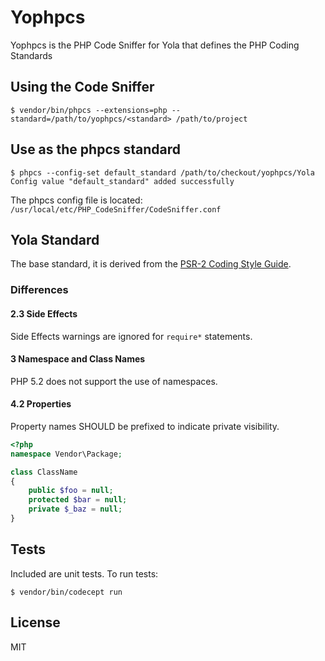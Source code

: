 # Yophpcs

Yophpcs is the PHP Code Sniffer for Yola that defines the PHP Coding Standards

## Using the Code Sniffer

```
$ vendor/bin/phpcs --extensions=php --standard=/path/to/yophpcs/<standard> /path/to/project
```

## Use as the phpcs standard

```
$ phpcs --config-set default_standard /path/to/checkout/yophpcs/Yola
Config value "default_standard" added successfully
```

The phpcs config file is located:
`/usr/local/etc/PHP_CodeSniffer/CodeSniffer.conf`

## Yola Standard
The base standard, it is derived from the [PSR-2 Coding Style Guide](https://github.com/php-fig/fig-standards/blob/master/accepted/PSR-2-coding-style-guide.md).

### Differences

#### 2.3 Side Effects
Side Effects warnings are ignored for `require*` statements.

#### 3 Namespace and Class Names
PHP 5.2 does not support the use of namespaces.

#### 4.2 Properties
Property names SHOULD be prefixed to indicate private visibility.

```php
<?php
namespace Vendor\Package;

class ClassName
{
    public $foo = null;
    protected $bar = null;
    private $_baz = null;
}
```

## Tests
Included are unit tests. To run tests:

```
$ vendor/bin/codecept run
```

## License
MIT
